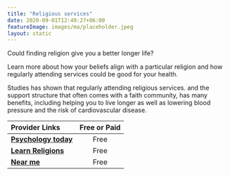 ```yaml
---
title: "Religious services"
date: 2020-09-01T12:49:27+06:00
featureImage: images/ma/placeholder.jpeg
layout: static
---
```


Could finding religion give you a better longer life?

Learn more about how your beliefs align with a particular religion and how regularly attending services could be good for your health.

Studies has shown that regularly attending religious services. and the support structure that often comes with a faith community, has many benefits, including helping you to live longer as well as lowering blood pressure and the risk of cardiovascular disease.

| Provider Links      | Free or Paid  |  
| :-----------          | :--------------:      |  
| [**Psychology today**](https://www.psychologytoday.com/us/blog/supersurvivors/201809/is-religion-good-or-bad-us) | Free | 
| [**Learn Religions**](https://www.learnreligions.com/) | Free | 
| [**Near me**](https://near-me.store/en/religious-centers-near-me) | Free | 
  

<br/><br/>






